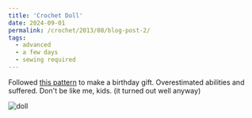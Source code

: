 ```yaml
---
title: 'Crochet Doll'
date: 2024-09-01
permalink: /crochet/2013/08/blog-post-2/
tags:
  - advanced
  - a few days
  - sewing required
---
```


Followed [this pattern](https://amigurumi.today/free-crissy-crochet-doll-amigurumi-pattern/) to make a birthday gift. Overestimated abilities and suffered. Don't be like me, kids. (it turned out well anyway)

![doll](http://berrakkilic.github.io/images/doll.jpg)
